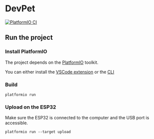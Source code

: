 <!--
SPDX-FileCopyrightText: 2024 AFCMS <afcm.contact@gmail.com>
SPDX-License-Identifier: GPL-3.0-or-later
-->

# DevPet

[![PlatformIO CI](https://github.com/AFCMS/devpet/actions/workflows/platformio.yml/badge.svg)](https://github.com/AFCMS/devpet/actions/workflows/platformio.yml)

## Run the project

### Install PlatformIO

The project depends on the [PlatformIO](https://platformio.org) toolkit.

You can either install the [VSCode extension](https://platformio.org/install/ide?install=vscode) or the [CLI](https://platformio.org/install/cli)

### Build

```shell
platformio run
```

### Upload on the ESP32

Make sure the ESP32 is connected to the computer and the USB port is accessible.

```shell
platformio run --target upload
```
